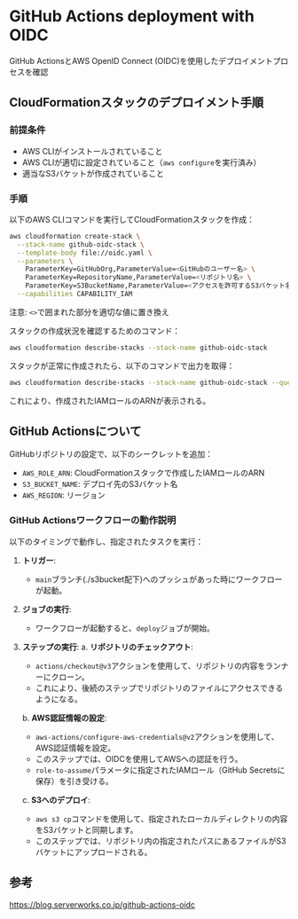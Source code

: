 # GitHub Actions deployment with OIDC

GitHub ActionsとAWS OpenID Connect (OIDC)を使用したデプロイメントプロセスを確認

## CloudFormationスタックのデプロイメント手順

### 前提条件

- AWS CLIがインストールされていること
- AWS CLIが適切に設定されていること（`aws configure`を実行済み）
- 適当なS3バケットが作成されていること

### 手順

以下のAWS CLIコマンドを実行してCloudFormationスタックを作成：

   ```bash
   aws cloudformation create-stack \
     --stack-name github-oidc-stack \
     --template-body file://oidc.yaml \
     --parameters \
       ParameterKey=GitHubOrg,ParameterValue=<GitHubのユーザー名> \
       ParameterKey=RepositoryName,ParameterValue=<リポジトリ名> \
       ParameterKey=S3BucketName,ParameterValue=<アクセスを許可するS3バケット名> \
     --capabilities CAPABILITY_IAM
   ```

   注意: `<>`で囲まれた部分を適切な値に置き換え

スタックの作成状況を確認するためのコマンド：

   ```bash
   aws cloudformation describe-stacks --stack-name github-oidc-stack
   ```

スタックが正常に作成されたら、以下のコマンドで出力を取得：

   ```bash
   aws cloudformation describe-stacks --stack-name github-oidc-stack --query "Stacks[0].Outputs[?OutputKey=='Role'].OutputValue" --output text
   ```

   これにより、作成されたIAMロールのARNが表示される。

## GitHub Actionsについて

GitHubリポジトリの設定で、以下のシークレットを追加：
   - `AWS_ROLE_ARN`: CloudFormationスタックで作成したIAMロールのARN
   - `S3_BUCKET_NAME`: デプロイ先のS3バケット名
   - `AWS_REGION`: リージョン

### GitHub Actionsワークフローの動作説明

以下のタイミングで動作し、指定されたタスクを実行：

1. **トリガー**:
   - `main`ブランチ(./s3bucket配下)へのプッシュがあった時にワークフローが起動。

2. **ジョブの実行**:
   - ワークフローが起動すると、`deploy`ジョブが開始。

3. **ステップの実行**:
   a. **リポジトリのチェックアウト**:
      - `actions/checkout@v3`アクションを使用して、リポジトリの内容をランナーにクローン。
      - これにより、後続のステップでリポジトリのファイルにアクセスできるようになる。

   b. **AWS認証情報の設定**:
      - `aws-actions/configure-aws-credentials@v2`アクションを使用して、AWS認証情報を設定。
      - このステップでは、OIDCを使用してAWSへの認証を行う。
      - `role-to-assume`パラメータに指定されたIAMロール（GitHub Secretsに保存）を引き受ける。

   c. **S3へのデプロイ**:
      - `aws s3 cp`コマンドを使用して、指定されたローカルディレクトリの内容をS3バケットと同期します。
      - このステップでは、リポジトリ内の指定されたパスにあるファイルがS3バケットにアップロードされる。

## 参考
https://blog.serverworks.co.jp/github-actions-oidc
